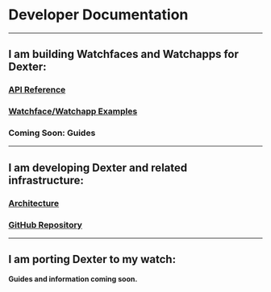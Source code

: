 # Developer Documentation

---
## I am building Watchfaces and Watchapps for Dexter:
### [API Reference](api/index.md)
### [Watchface/Watchapp Examples](examples/index.md)

### **Coming Soon:** Guides


---
## I am developing Dexter and related infrastructure:

### [Architecture](architecture/index.md)
### [GitHub Repository](https://github.com/Codeocracy/Dexter)

---
## I am porting Dexter to my watch:
**Guides and information coming soon.**